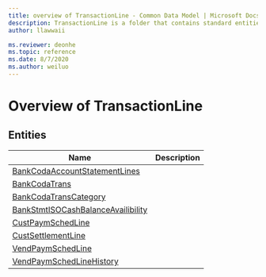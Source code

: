 ```yaml
---
title: overview of TransactionLine - Common Data Model | Microsoft Docs
description: TransactionLine is a folder that contains standard entities related to the Common Data Model.
author: llawwaii

ms.reviewer: deonhe
ms.topic: reference
ms.date: 8/7/2020
ms.author: weiluo
---
```


# Overview of TransactionLine


## Entities

|Name|Description|
|---|---|
|[BankCodaAccountStatementLines](BankCodaAccountStatementLines.md)||
|[BankCodaTrans](BankCodaTrans.md)||
|[BankCodaTransCategory](BankCodaTransCategory.md)||
|[BankStmtISOCashBalanceAvailibility](BankStmtISOCashBalanceAvailibility.md)||
|[CustPaymSchedLine](CustPaymSchedLine.md)||
|[CustSettlementLine](CustSettlementLine.md)||
|[VendPaymSchedLine](VendPaymSchedLine.md)||
|[VendPaymSchedLineHistory](VendPaymSchedLineHistory.md)||
